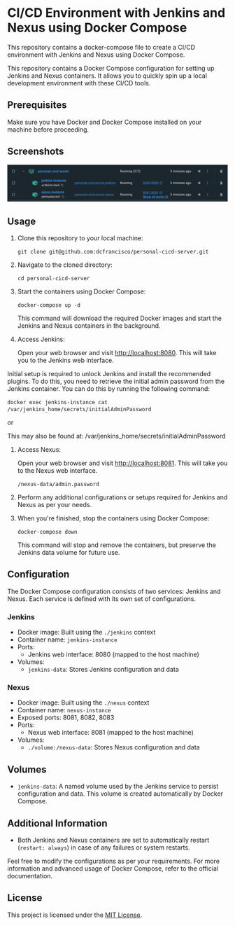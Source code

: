 # CI/CD Environment with Jenkins and Nexus using Docker Compose

This repository contains a docker-compose file to create a CI/CD environment with Jenkins and Nexus using Docker Compose.

This repository contains a Docker Compose configuration for setting up Jenkins and Nexus containers. It allows you to quickly spin up a local development environment with these CI/CD tools.

## Prerequisites

Make sure you have Docker and Docker Compose installed on your machine before proceeding.

## Screenshots

![Containers](./assets/docker_containers.png)

## Usage

1. Clone this repository to your local machine:

   ```shell
   git clone git@github.com:dcfrancisco/personal-cicd-server.git
   ```

2. Navigate to the cloned directory:

   ```shell
   cd personal-cicd-server
   ```

3. Start the containers using Docker Compose:

   ```shell
   docker-compose up -d
   ```

   This command will download the required Docker images and start the Jenkins and Nexus containers in the background.

4. Access Jenkins:

   Open your web browser and visit [http://localhost:8080](http://localhost:8080). This will take you to the Jenkins web interface.

Initial setup is required to unlock Jenkins and install the recommended plugins. To do this, you need to retrieve the initial admin password from the Jenkins container. You can do this by running the following command:

```shell
docker exec jenkins-instance cat /var/jenkins_home/secrets/initialAdminPassword
```
or

This may also be found at: /var/jenkins_home/secrets/initialAdminPassword

1. Access Nexus:

   Open your web browser and visit [http://localhost:8081](http://localhost:8081). This will take you to the Nexus web interface.
   
    ```
    /nexus-data/admin.password
    ```
2. Perform any additional configurations or setups required for Jenkins and Nexus as per your needs.

3. When you're finished, stop the containers using Docker Compose:

   ```shell
   docker-compose down
   ```

   This command will stop and remove the containers, but preserve the Jenkins data volume for future use.

## Configuration

The Docker Compose configuration consists of two services: Jenkins and Nexus. Each service is defined with its own set of configurations.

### Jenkins

- Docker image: Built using the `./jenkins` context
- Container name: `jenkins-instance`
- Ports:
  - Jenkins web interface: 8080 (mapped to the host machine)
- Volumes:
  - `jenkins-data`: Stores Jenkins configuration and data

### Nexus

- Docker image: Built using the `./nexus` context
- Container name: `nexus-instance`
- Exposed ports: 8081, 8082, 8083
- Ports:
  - Nexus web interface: 8081 (mapped to the host machine)
- Volumes:
  - `./volume:/nexus-data`: Stores Nexus configuration and data

## Volumes

- `jenkins-data`: A named volume used by the Jenkins service to persist configuration and data. This volume is created automatically by Docker Compose.

## Additional Information

- Both Jenkins and Nexus containers are set to automatically restart (`restart: always`) in case of any failures or system restarts.

Feel free to modify the configurations as per your requirements. For more information and advanced usage of Docker Compose, refer to the official documentation.

## License

This project is licensed under the [MIT License](LICENSE).